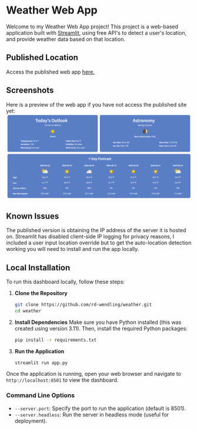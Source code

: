 # Weather Web App

Welcome to my Weather Web App project! This project is a web-based application built with [Streamlit](https://streamlit.io/), using free API's to detect a user's location, and provide weather data based on that location.

## Published Location
Access the published web app [here.](https://rwend-weather-app.streamlit.app/)

## Screenshots
Here is a preview of the web app if you have not access the published site yet:
![Screenshot1](assets/screenshots/app-screenshot.png)

## Known Issues
The published version is obtaining the IP address of the server it is hosted on. Streamlit has disabled client-side IP logging for privacy reasons, I included a user input location override but to get the auto-location detection working you will need to install and run the app locally.

## Local Installation
To run this dashboard locally, follow these steps:

1. **Clone the Repository**
    ```sh
    git clone https://github.com/rd-wendling/weather.git
    cd weather
    ```

2. **Install Dependencies**
    Make sure you have Python installed (this was created using version 3.11). Then, install the required Python packages:
    ```sh
    pip install -r requirements.txt
    ```

3. **Run the Application**
    ```sh
    streamlit run app.py
    ```

Once the application is running, open your web browser and navigate to `http://localhost:8501` to view the dashboard.

### Command Line Options
- `--server.port`: Specify the port to run the application (default is 8501).
- `--server.headless`: Run the server in headless mode (useful for deployment).
